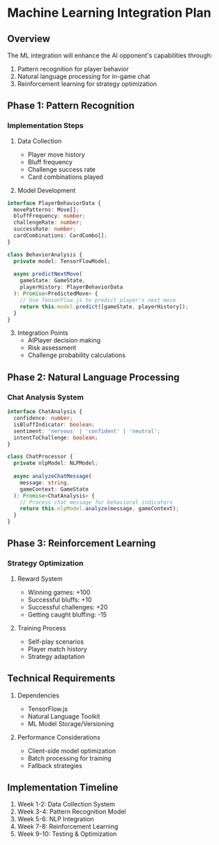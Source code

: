 # Machine Learning Integration Plan

## Overview
The ML integration will enhance the AI opponent's capabilities through:
1. Pattern recognition for player behavior
2. Natural language processing for in-game chat
3. Reinforcement learning for strategy optimization

## Phase 1: Pattern Recognition
### Implementation Steps
1. Data Collection
   - Player move history
   - Bluff frequency
   - Challenge success rate
   - Card combinations played

2. Model Development
```typescript
interface PlayerBehaviorData {
  movePatterns: Move[];
  bluffFrequency: number;
  challengeRate: number;
  successRate: number;
  cardCombinations: CardCombo[];
}

class BehaviorAnalysis {
  private model: TensorFlowModel;
  
  async predictNextMove(
    gameState: GameState,
    playerHistory: PlayerBehaviorData
  ): Promise<PredictedMove> {
    // Use TensorFlow.js to predict player's next move
    return this.model.predict([gameState, playerHistory]);
  }
}
```

3. Integration Points
   - AIPlayer decision making
   - Risk assessment
   - Challenge probability calculations

## Phase 2: Natural Language Processing
### Chat Analysis System
```typescript
interface ChatAnalysis {
  confidence: number;
  isBluffIndicator: boolean;
  sentiment: 'nervous' | 'confident' | 'neutral';
  intentToChallenge: boolean;
}

class ChatProcessor {
  private nlpModel: NLPModel;
  
  async analyzeChatMessage(
    message: string,
    gameContext: GameState
  ): Promise<ChatAnalysis> {
    // Process chat message for behavioral indicators
    return this.nlpModel.analyze(message, gameContext);
  }
}
```

## Phase 3: Reinforcement Learning
### Strategy Optimization
1. Reward System
   - Winning games: +100
   - Successful bluffs: +10
   - Successful challenges: +20
   - Getting caught bluffing: -15

2. Training Process
   - Self-play scenarios
   - Player match history
   - Strategy adaptation

## Technical Requirements
1. Dependencies
   - TensorFlow.js
   - Natural Language Toolkit
   - ML Model Storage/Versioning

2. Performance Considerations
   - Client-side model optimization
   - Batch processing for training
   - Fallback strategies

## Implementation Timeline
1. Week 1-2: Data Collection System
2. Week 3-4: Pattern Recognition Model
3. Week 5-6: NLP Integration
4. Week 7-8: Reinforcement Learning
5. Week 9-10: Testing & Optimization 